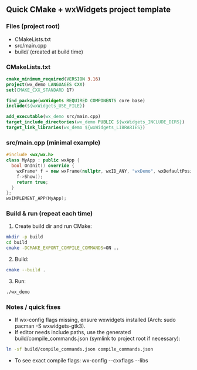 ## Quick CMake + wxWidgets project template

### Files (project root)

- CMakeLists.txt
- src/main.cpp
- build/ (created at build time)

### CMakeLists.txt

```cmake
cmake_minimum_required(VERSION 3.16)
project(wx_demo LANGUAGES CXX)
set(CMAKE_CXX_STANDARD 17)

find_package(wxWidgets REQUIRED COMPONENTS core base)
include(${wxWidgets_USE_FILE})

add_executable(wx_demo src/main.cpp)
target_include_directories(wx_demo PUBLIC ${wxWidgets_INCLUDE_DIRS})
target_link_libraries(wx_demo ${wxWidgets_LIBRARIES})
```

### src/main.cpp (minimal example)

```cpp
#include <wx/wx.h>
class MyApp : public wxApp {
  bool OnInit() override {
    wxFrame* f = new wxFrame(nullptr, wxID_ANY, "wxDemo", wxDefaultPosition, {400,200});
    f->Show();
    return true;
  }
};
wxIMPLEMENT_APP(MyApp);
```

### Build & run (repeat each time)

1. Create build dir and run CMake:

```bash
mkdir -p build
cd build
cmake -DCMAKE_EXPORT_COMPILE_COMMANDS=ON ..
```

2. Build:

```bash
cmake --build .
```

3. Run:

```bash
./wx_demo
```

### Notes / quick fixes

- If wx-config flags missing, ensure wxwidgets installed (Arch: sudo pacman -S wxwidgets-gtk3).
- If editor needs include paths, use the generated build/compile_commands.json (symlink to project root if necessary):

```bash
ln -sf build/compile_commands.json compile_commands.json
```

- To see exact compile flags: wx-config --cxxflags --libs
